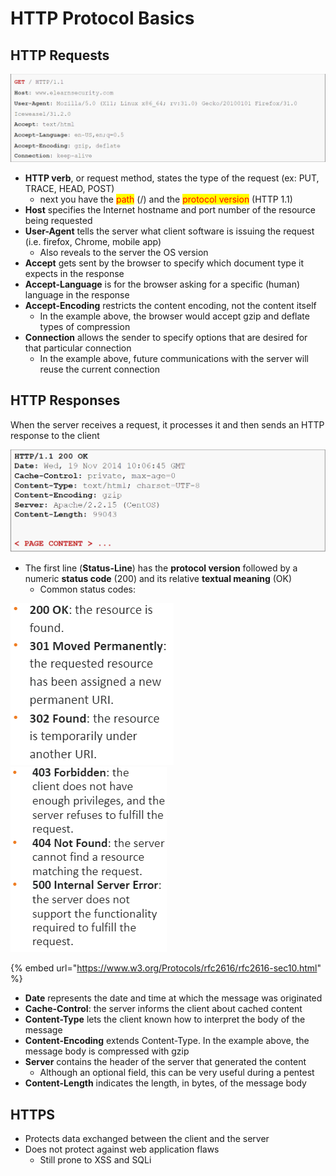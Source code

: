 # HTTP Protocol Basics

## HTTP Requests

![HTTP request example](<../../../../.gitbook/assets/image (2) (1) (1) (1).png>)

* **HTTP verb**, or request method, states the type of the request (ex: PUT, TRACE, HEAD, POST)
  * next you have the <mark style="color:red;">path</mark> (/) and the <mark style="color:red;">protocol version</mark> (HTTP 1.1)
* **Host** specifies the Internet hostname and port number of the resource being requested
* **User-Agent** tells the server what client software is issuing the request (i.e. firefox, Chrome, mobile app)
  * Also reveals to the server the OS version
* **Accept** gets sent by the browser to specify which document type it expects in the response
* **Accept-Language** is for the browser asking for a specific (human) language in the response
* **Accept-Encoding** restricts the content encoding, not the content itself
  * In the example above, the browser would accept gzip and deflate types of compression
* **Connection** allows the sender to specify options that are desired for that particular connection
  * In the example above, future communications with the server will reuse the current connection

## HTTP Responses

When the server receives a request, it processes it and then sends an HTTP response to the client

![HTTP response example](<../../../../.gitbook/assets/image (11) (1) (1) (1) (1) (1) (1) (1) (1) (1).png>)

* The first line (**Status-Line**) has the **protocol version** followed by a numeric **status code** (200) and its relative **textual meaning** (OK)
  * Common status codes:&#x20;

![](<../../../../.gitbook/assets/image (2) (1) (1).png>) ![](<../../../../.gitbook/assets/image (7) (1) (1) (1) (1) (1) (1) (1) (1) (1).png>)

{% embed url="https://www.w3.org/Protocols/rfc2616/rfc2616-sec10.html" %}

* **Date** represents the date and time at which the message was originated
* **Cache-Control**: the server informs the client about cached content
* **Content-Type** lets the client known how to interpret the body of the message
* **Content-Encoding** extends Content-Type. In the example above, the message body is compressed with gzip
* **Server** contains the header of the server that generated the content
  * Although an optional field, this can be very useful during a pentest
* **Content-Length** indicates the length, in bytes, of the message body

## HTTPS

* Protects data exchanged between the client and the server
* Does not protect against web application flaws
  * Still prone to XSS and SQLi
